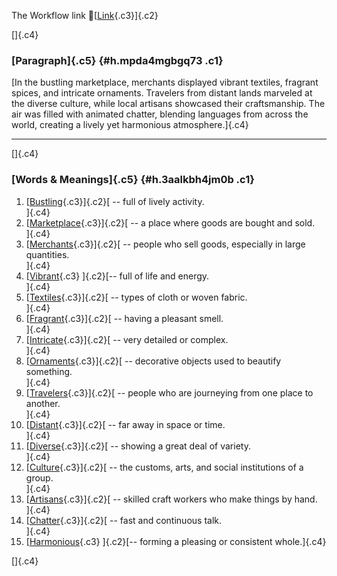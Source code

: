 The Workflow link
👏[[Link](https://www.google.com/url?q=http://www.google.com&sa=D&source=editors&ust=1758497993118934&usg=AOvVaw0f3gbguy1aNGIF0ZicsHYh){.c3}]{.c2}

[]{.c4}

### [Paragraph]{.c5} {#h.mpda4mgbgq73 .c1}

[In the bustling marketplace, merchants displayed vibrant textiles,
fragrant spices, and intricate ornaments. Travelers from distant lands
marveled at the diverse culture, while local artisans showcased their
craftsmanship. The air was filled with animated chatter, blending
languages from across the world, creating a lively yet harmonious
atmosphere.]{.c4}

------------------------------------------------------------------------

[]{.c4}

### [Words & Meanings]{.c5} {#h.3aalkbh4jm0b .c1}

1.  [[Bustling](https://www.google.com/url?q=http://www.google.com&sa=D&source=editors&ust=1758497993120268&usg=AOvVaw2p_W4kbk208tayjLPlBvQv){.c3}]{.c2}[ --
    full of lively activity.\
    ]{.c4}
2.  [[Marketplace](https://www.google.com/url?q=http://www.google.com&sa=D&source=editors&ust=1758497993120599&usg=AOvVaw3fFlOx9DfPbhL_CCurZlBW){.c3}]{.c2}[ --
    a place where goods are bought and sold.\
    ]{.c4}
3.  [[Merchants](https://www.google.com/url?q=http://www.google.com&sa=D&source=editors&ust=1758497993120847&usg=AOvVaw08ooLhAUYzaTOaHgiUGXuV){.c3}]{.c2}[ --
    people who sell goods, especially in large quantities.\
    ]{.c4}
4.  [[Vibrant](https://www.google.com/url?q=http://www.google.com&sa=D&source=editors&ust=1758497993121109&usg=AOvVaw3FpkbdAgeBFz_hB42GXyDw){.c3}
    ]{.c2}[-- full of life and energy.\
    ]{.c4}
5.  [[Textiles](https://www.google.com/url?q=http://www.google.com&sa=D&source=editors&ust=1758497993121362&usg=AOvVaw2pxjDWa8XUTSNdGyERAcHt){.c3}]{.c2}[ --
    types of cloth or woven fabric.\
    ]{.c4}
6.  [[Fragrant](https://www.google.com/url?q=http://www.google.com&sa=D&source=editors&ust=1758497993121596&usg=AOvVaw1-BvKzpUItT0byyHEbvldX){.c3}]{.c2}[ --
    having a pleasant smell.\
    ]{.c4}
7.  [[Intricate](https://www.google.com/url?q=http://www.google.com&sa=D&source=editors&ust=1758497993121805&usg=AOvVaw1BZM8Uu7IP8OhF5VuPGOyA){.c3}]{.c2}[ --
    very detailed or complex.\
    ]{.c4}
8.  [[Ornaments](https://www.google.com/url?q=http://www.google.com&sa=D&source=editors&ust=1758497993122015&usg=AOvVaw0kd-ecklu6KPvZlmOnqMKf){.c3}]{.c2}[ --
    decorative objects used to beautify something.\
    ]{.c4}
9.  [[Travelers](https://www.google.com/url?q=http://www.google.com&sa=D&source=editors&ust=1758497993122269&usg=AOvVaw3bFp7Nel3hgH5SzkGBXWH4){.c3}]{.c2}[ --
    people who are journeying from one place to another.\
    ]{.c4}
10. [[Distant](https://www.google.com/url?q=http://www.google.com&sa=D&source=editors&ust=1758497993122528&usg=AOvVaw22EpJj1x_GTNvLgKGOdp-B){.c3}]{.c2}[ --
    far away in space or time.\
    ]{.c4}
11. [[Diverse](https://www.google.com/url?q=http://www.google.com&sa=D&source=editors&ust=1758497993122734&usg=AOvVaw1l8fjs5qHXWEh4TqlR10-D){.c3}]{.c2}[ --
    showing a great deal of variety.\
    ]{.c4}
12. [[Culture](https://www.google.com/url?q=http://www.google.com&sa=D&source=editors&ust=1758497993122954&usg=AOvVaw38IKn84TNe-InE6mtHxRQh){.c3}]{.c2}[ --
    the customs, arts, and social institutions of a group.\
    ]{.c4}
13. [[Artisans](https://www.google.com/url?q=http://www.google.com&sa=D&source=editors&ust=1758497993123227&usg=AOvVaw2vFbvu6Bf5GiBnvcZKvFF9){.c3}]{.c2}[ --
    skilled craft workers who make things by hand.\
    ]{.c4}
14. [[Chatter](https://www.google.com/url?q=http://www.google.com&sa=D&source=editors&ust=1758497993123502&usg=AOvVaw1p9ZSjksSmsUL6gYQjokgq){.c3}]{.c2}[ --
    fast and continuous talk.\
    ]{.c4}
15. [[Harmonious](https://www.google.com/url?q=http://www.google.com&sa=D&source=editors&ust=1758497993123726&usg=AOvVaw07AOMUfZmWmkD2gI7tAvXy){.c3}
    ]{.c2}[-- forming a pleasing or consistent whole.]{.c4}

[]{.c4}
